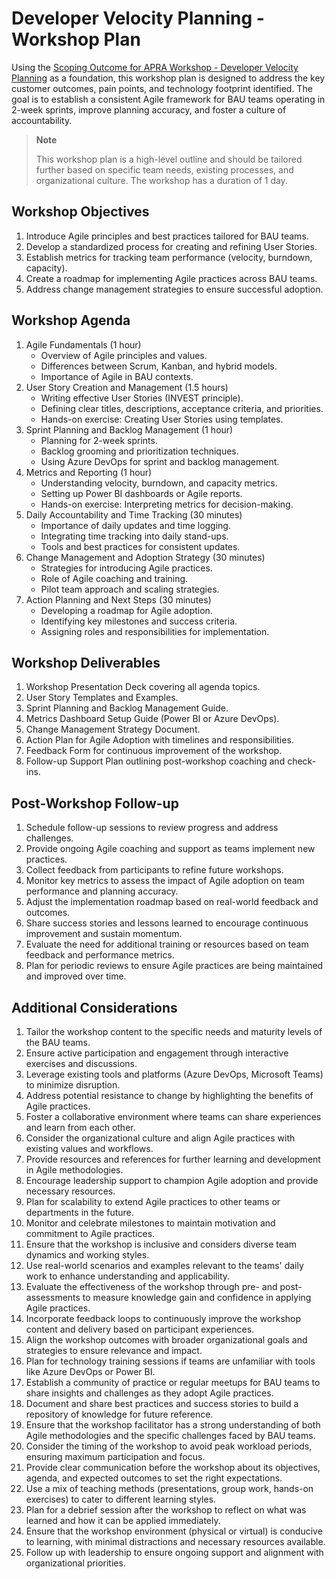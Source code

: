 # Developer Velocity Planning - Workshop Plan

Using the [Scoping Outcome for APRA Workshop - Developer Velocity Planning](Scoping%20Summary.26%20Aug%202025.md) as a foundation, this workshop plan is designed to address the key customer outcomes, pain points, and technology footprint identified. The goal is to establish a consistent Agile framework for BAU teams operating in 2-week sprints, improve planning accuracy, and foster a culture of accountability.

> **Note**
>
> This workshop plan is a high-level outline and should be tailored further based on specific team needs, existing processes, and organizational culture.
> The workshop has a duration of 1 day.

## Workshop Objectives
1. Introduce Agile principles and best practices tailored for BAU teams.
2. Develop a standardized process for creating and refining User Stories.
3. Establish metrics for tracking team performance (velocity, burndown, capacity).
4. Create a roadmap for implementing Agile practices across BAU teams.
5. Address change management strategies to ensure successful adoption.

## Workshop Agenda
1. Agile Fundamentals (1 hour)
   - Overview of Agile principles and values.
   - Differences between Scrum, Kanban, and hybrid models.
   - Importance of Agile in BAU contexts.
2. User Story Creation and Management (1.5 hours)
    - Writing effective User Stories (INVEST principle).
    - Defining clear titles, descriptions, acceptance criteria, and priorities.
    - Hands-on exercise: Creating User Stories using templates.
3. Sprint Planning and Backlog Management (1 hour)
    - Planning for 2-week sprints.
    - Backlog grooming and prioritization techniques.
    - Using Azure DevOps for sprint and backlog management.
4. Metrics and Reporting (1 hour)
    - Understanding velocity, burndown, and capacity metrics.
    - Setting up Power BI dashboards or Agile reports.
    - Hands-on exercise: Interpreting metrics for decision-making.
5. Daily Accountability and Time Tracking (30 minutes)
    - Importance of daily updates and time logging.
    - Integrating time tracking into daily stand-ups.
    - Tools and best practices for consistent updates.
6. Change Management and Adoption Strategy (30 minutes)
    - Strategies for introducing Agile practices.
    - Role of Agile coaching and training.
    - Pilot team approach and scaling strategies.
7. Action Planning and Next Steps (30 minutes)
    - Developing a roadmap for Agile adoption.
    - Identifying key milestones and success criteria.
    - Assigning roles and responsibilities for implementation.
    
## Workshop Deliverables
1. Workshop Presentation Deck covering all agenda topics.
2. User Story Templates and Examples.
3. Sprint Planning and Backlog Management Guide.
4. Metrics Dashboard Setup Guide (Power BI or Azure DevOps).
5. Change Management Strategy Document.
6. Action Plan for Agile Adoption with timelines and responsibilities.
7. Feedback Form for continuous improvement of the workshop.
8. Follow-up Support Plan outlining post-workshop coaching and check-ins.

## Post-Workshop Follow-up
1. Schedule follow-up sessions to review progress and address challenges.
2. Provide ongoing Agile coaching and support as teams implement new practices.
3. Collect feedback from participants to refine future workshops.
4. Monitor key metrics to assess the impact of Agile adoption on team performance and planning accuracy.
5. Adjust the implementation roadmap based on real-world feedback and outcomes.
6. Share success stories and lessons learned to encourage continuous improvement and sustain momentum.
7. Evaluate the need for additional training or resources based on team feedback and performance metrics.
8. Plan for periodic reviews to ensure Agile practices are being maintained and improved over time.

## Additional Considerations
1. Tailor the workshop content to the specific needs and maturity levels of the BAU teams.
2. Ensure active participation and engagement through interactive exercises and discussions.
3. Leverage existing tools and platforms (Azure DevOps, Microsoft Teams) to minimize disruption.
4. Address potential resistance to change by highlighting the benefits of Agile practices.
5. Foster a collaborative environment where teams can share experiences and learn from each other.
6. Consider the organizational culture and align Agile practices with existing values and workflows.
7. Provide resources and references for further learning and development in Agile methodologies.
8. Encourage leadership support to champion Agile adoption and provide necessary resources.
9. Plan for scalability to extend Agile practices to other teams or departments in the future.
10. Monitor and celebrate milestones to maintain motivation and commitment to Agile practices.
11. Ensure that the workshop is inclusive and considers diverse team dynamics and working styles.
12. Use real-world scenarios and examples relevant to the teams' daily work to enhance understanding and applicability.
13. Evaluate the effectiveness of the workshop through pre- and post-assessments to measure knowledge gain and confidence in applying Agile practices.
14. Incorporate feedback loops to continuously improve the workshop content and delivery based on participant experiences.
15. Align the workshop outcomes with broader organizational goals and strategies to ensure relevance and impact.
16. Plan for technology training sessions if teams are unfamiliar with tools like Azure DevOps or Power BI.
17. Establish a community of practice or regular meetups for BAU teams to share insights and challenges as they adopt Agile practices.
18. Document and share best practices and success stories to build a repository of knowledge for future reference.
19. Ensure that the workshop facilitator has a strong understanding of both Agile methodologies and the specific challenges faced by BAU teams.
20. Consider the timing of the workshop to avoid peak workload periods, ensuring maximum participation and focus.
21. Provide clear communication before the workshop about its objectives, agenda, and expected outcomes to set the right expectations.
22. Use a mix of teaching methods (presentations, group work, hands-on exercises) to cater to different learning styles.
23. Plan for a debrief session after the workshop to reflect on what was learned and how it can be applied immediately.
24. Ensure that the workshop environment (physical or virtual) is conducive to learning, with minimal distractions and necessary resources available.
25. Follow up with leadership to ensure ongoing support and alignment with organizational priorities.


